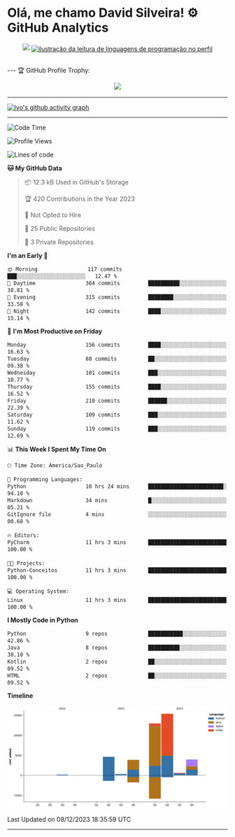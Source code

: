 
# Olá, me chamo David Silveira! ⚙️ GitHub Analytics

<div width="100%" align="center">
  <img  src="http://github-profile-summary-cards.vercel.app/api/cards/profile-details?username=DavidSilveira80&theme=transparent"/>
  <a href="https://github.com/Gurupreet" title="ilustração do mapeamento de linguagens">
  <img align="center" src="https://github-readme-stats.vercel.app/api/top-langs/?username=DavidSilveira80&theme=dracula&hide_langs_below=1" alt="ilustração da leitura de linguagens de programação no perfil"/>
</a>
</div>


<br />

--- 🏆 GitHub Profile Trophy:

<p align="center">
  <a
    href="https://github.com/ryo-ma/github-profile-trophy"
    title="repositório de troféus"
  >
    <img
      width="800"
      src="https://github-profile-trophy.vercel.app/?username=DavidSilveira80&column=8&theme=darkhub&no-frame=true&no-bg=true"
    />
  </a>
</p>

---
[![Ivo's github activity graph](https://github-readme-activity-graph.vercel.app/graph?username=DavidSilveira80&bg_color=0d1117&color=708090&line=139ae1&point=ffffff&area=true&hide_border=true)](https://github.com/ip681/)

---
<!--START_SECTION:waka-->
![Code Time](http://img.shields.io/badge/Code%20Time-98%20hrs%2031%20mins-blue)

![Profile Views](http://img.shields.io/badge/Profile%20Views-285-blue)

![Lines of code](https://img.shields.io/badge/From%20Hello%20World%20I%27ve%20Written-41.6%20thousand%20lines%20of%20code-blue)

**🐱 My GitHub Data** 

> 📦 12.3 kB Used in GitHub's Storage 
 > 
> 🏆 420 Contributions in the Year 2023
 > 
> 🚫 Not Opted to Hire
 > 
> 📜 25 Public Repositories 
 > 
> 🔑 3 Private Repositories 
 > 
**I'm an Early 🐤** 

```text
🌞 Morning                117 commits         ███░░░░░░░░░░░░░░░░░░░░░░   12.47 % 
🌆 Daytime                364 commits         ██████████░░░░░░░░░░░░░░░   38.81 % 
🌃 Evening                315 commits         ████████░░░░░░░░░░░░░░░░░   33.58 % 
🌙 Night                  142 commits         ████░░░░░░░░░░░░░░░░░░░░░   15.14 % 
```
📅 **I'm Most Productive on Friday** 

```text
Monday                   156 commits         ████░░░░░░░░░░░░░░░░░░░░░   16.63 % 
Tuesday                  88 commits          ██░░░░░░░░░░░░░░░░░░░░░░░   09.38 % 
Wednesday                101 commits         ███░░░░░░░░░░░░░░░░░░░░░░   10.77 % 
Thursday                 155 commits         ████░░░░░░░░░░░░░░░░░░░░░   16.52 % 
Friday                   210 commits         ██████░░░░░░░░░░░░░░░░░░░   22.39 % 
Saturday                 109 commits         ███░░░░░░░░░░░░░░░░░░░░░░   11.62 % 
Sunday                   119 commits         ███░░░░░░░░░░░░░░░░░░░░░░   12.69 % 
```


📊 **This Week I Spent My Time On** 

```text
🕑︎ Time Zone: America/Sao_Paulo

💬 Programming Languages: 
Python                   10 hrs 24 mins      ████████████████████████░   94.10 % 
Markdown                 34 mins             █░░░░░░░░░░░░░░░░░░░░░░░░   05.21 % 
GitIgnore file           4 mins              ░░░░░░░░░░░░░░░░░░░░░░░░░   00.68 % 

🔥 Editors: 
PyCharm                  11 hrs 3 mins       █████████████████████████   100.00 % 

🐱‍💻 Projects: 
Python-Conceitos         11 hrs 3 mins       █████████████████████████   100.00 % 

💻 Operating System: 
Linux                    11 hrs 3 mins       █████████████████████████   100.00 % 
```

**I Mostly Code in Python** 

```text
Python                   9 repos             ███████████░░░░░░░░░░░░░░   42.86 % 
Java                     8 repos             ██████████░░░░░░░░░░░░░░░   38.10 % 
Kotlin                   2 repos             ██░░░░░░░░░░░░░░░░░░░░░░░   09.52 % 
HTML                     2 repos             ██░░░░░░░░░░░░░░░░░░░░░░░   09.52 % 
```



**Timeline**

![Lines of Code chart](https://raw.githubusercontent.com/DavidSilveira80/DavidSilveira80/master/assets/bar_graph.png)


 Last Updated on 08/12/2023 18:35:59 UTC
<!--END_SECTION:waka-->

---


